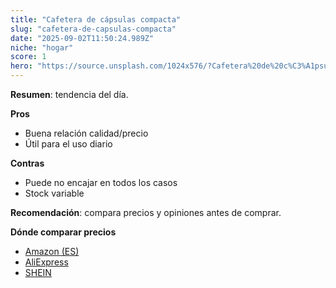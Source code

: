 ```yaml
---
title: "Cafetera de cápsulas compacta"
slug: "cafetera-de-capsulas-compacta"
date: "2025-09-02T11:50:24.989Z"
niche: "hogar"
score: 1
hero: "https://source.unsplash.com/1024x576/?Cafetera%20de%20c%C3%A1psulas%20compacta"
---
```


**Resumen**: tendencia del día.

**Pros**
- Buena relación calidad/precio
- Útil para el uso diario

**Contras**
- Puede no encajar en todos los casos
- Stock variable

**Recomendación**: compara precios y opiniones antes de comprar.

**Dónde comparar precios**
- [Amazon (ES)](https://www.amazon.es/s?k=Cafetera%20de%20c%C3%A1psulas%20compacta&tag=teknovashop25-21&language=es_ES)
- [AliExpress](https://es.aliexpress.com/wholesale?SearchText=Cafetera%20de%20c%C3%A1psulas%20compacta)
- [SHEIN](https://es.shein.com/pdsearch/Cafetera%20de%20c%C3%A1psulas%20compacta/)
